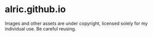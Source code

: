 # alric.github.io

Images and other assets are under copyright, licensed solely for my individual use. Be careful reusing.
